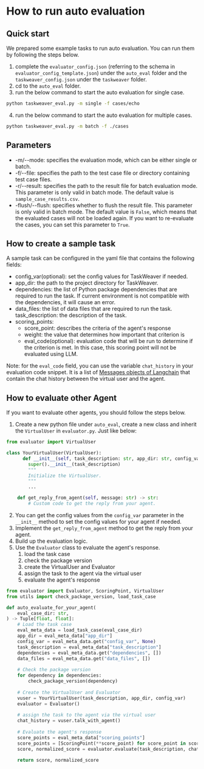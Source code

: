 # How to run auto evaluation

## Quick start

We prepared some example tasks to run auto evaluation.
You can run them by following the steps below.

1. complete the `evaluator_config.json` (referring to the schema in `evaluator_config_template.json`) under the `auto_eval` folder and the  `taskweaver_config.json` under the `taskweaver` folder.
2. cd to the `auto_eval` folder.
3. run the below command to start the auto evaluation for single case.
```bash
python taskweaver_eval.py -m single -f cases/echo
```
4. run the below command to start the auto evaluation for multiple cases.
```bash
python taskweaver_eval.py -m batch -f ./cases
```

## Parameters

- -m/--mode: specifies the evaluation mode, which can be either single or batch. 
- -f/--file: specifies the path to the test case file or directory containing test case files. 
- -r/--result: specifies the path to the result file for batch evaluation mode. This parameter is only valid in batch mode. The default value is `sample_case_results.csv`.
- -flush/--flush: specifies whether to flush the result file. This parameter is only valid in batch mode. The default value is `False`, which means that the evaluated cases will not be loaded again. If you want to re-evaluate the cases, you can set this parameter to `True`.


## How to create a sample task

A sample task can be configured in the yaml file that contains the following fields:

- config_var(optional): set the config values for TaskWeaver if needed.
- app_dir: the path to the project directory for TaskWeaver.
- dependencies: the list of Python package dependencies that are required to run the task.
If current environment is not compatible with the dependencies, it will cause an error.
- data_files: the list of data files that are required to run the task.
task_description: the description of the task.
- scoring_points:
  - score_point: describes the criteria of the agent's response
  - weight: the value that determines how important that criterion is
  - eval_code(optional): evaluation code that will be run to determine if the criterion is met. In this case, this scoring point will not be evaluated using LLM.



Note: for the `eval_code` field, you can use the variable `chat_history` in your evaluation code snippet.
It is a list of [Messages objects of Langchain](https://python.langchain.com/docs/modules/model_io/concepts#messages) that contain the chat history between the virtual user and the agent.


## How to evaluate other Agent

If you want to evaluate other agents, you should follow the steps below.

1. Create a new python file under `auto_eval`, create a new class and inherit the `VirtualUser` in `evaluator.py`.
Just like below:
```python
from evaluator import VirtualUser

class YourVirtualUser(VirtualUser):
      def __init__(self, task_description: str, app_dir: str, config_var: Optional[dict] = None):
        super().__init__(task_description)
        """
        Initialize the VirtualUser.
        """
        ...

    def get_reply_from_agent(self, message: str) -> str:
        # Custom code to get the reply from your agent.
```

2. You can get the config values from the `config_var` parameter in the `__init__` method to set the config values for your agent if needed.
3. Implement the `get_reply_from_agent` method to get the reply from your agent.
4. Build up the evaluation logic.
5. Use the `Evaluator` class to evaluate the agent's response.
   1. load the task case
   2. check the package version
   3. create the VirtualUser and Evaluator
   4. assign the task to the agent via the virtual user
   5. evaluate the agent's response
```python
from evaluator import Evaluator, ScoringPoint, VirtualUser
from utils import check_package_version, load_task_case

def auto_evaluate_for_your_agent(
    eval_case_dir: str,
) -> Tuple[float, float]:
    # Load the task case
    eval_meta_data = load_task_case(eval_case_dir)
    app_dir = eval_meta_data["app_dir"]
    config_var = eval_meta_data.get("config_var", None)
    task_description = eval_meta_data["task_description"]
    dependencies = eval_meta_data.get("dependencies", [])
    data_files = eval_meta_data.get("data_files", [])
    
    # Check the package version
    for dependency in dependencies:
        check_package_version(dependency)
    
    # Create the VirtualUser and Evaluator
    vuser = YourVirtualUser(task_description, app_dir, config_var)
    evaluator = Evaluator()
    
    # assign the task to the agent via the virtual user
    chat_history = vuser.talk_with_agent()
    
    # Evaluate the agent's response
    score_points = eval_meta_data["scoring_points"]
    score_points = [ScoringPoint(**score_point) for score_point in score_points]
    score, normalized_score = evaluator.evaluate(task_description, chat_history, score_points)
    
    return score, normalized_score
```
